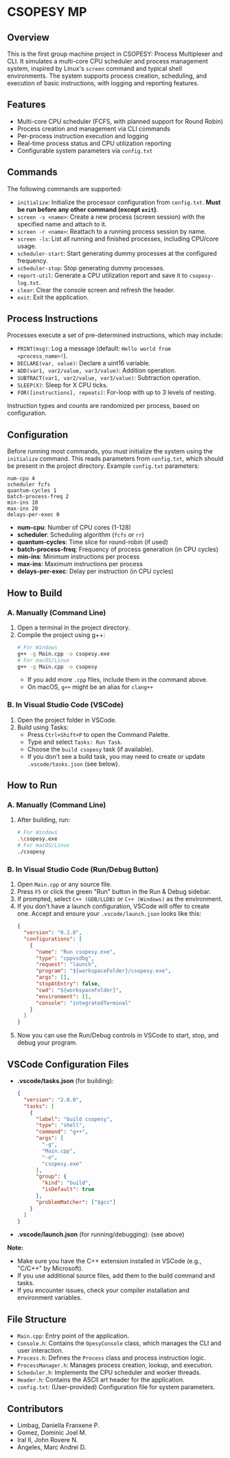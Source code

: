 # CSOPESY MP

## Overview

This is the first group machine project in CSOPESY: Process Multiplexer and CLI. It simulates a multi-core CPU scheduler and process management system, inspired by Linux's `screen` command and typical shell environments. The system supports process creation, scheduling, and execution of basic instructions, with logging and reporting features.

## Features
- Multi-core CPU scheduler (FCFS, with planned support for Round Robin)
- Process creation and management via CLI commands
- Per-process instruction execution and logging
- Real-time process status and CPU utilization reporting
- Configurable system parameters via `config.txt`

## Commands
The following commands are supported:

- `initialize`: Initialize the processor configuration from `config.txt`. **Must be run before any other command (except `exit`)**.
- `screen -s <name>`: Create a new process (screen session) with the specified name and attach to it.
- `screen -r <name>`: Reattach to a running process session by name.
- `screen -ls`: List all running and finished processes, including CPU/core usage.
- `scheduler-start`: Start generating dummy processes at the configured frequency.
- `scheduler-stop`: Stop generating dummy processes.
- `report-util`: Generate a CPU utilization report and save it to `csopesy-log.txt`.
- `clear`: Clear the console screen and refresh the header.
- `exit`: Exit the application.

## Process Instructions
Processes execute a set of pre-determined instructions, which may include:
- `PRINT(msg)`: Log a message (default: `Hello world from <process_name>!`).
- `DECLARE(var, value)`: Declare a uint16 variable.
- `ADD(var1, var2/value, var3/value)`: Addition operation.
- `SUBTRACT(var1, var2/value, var3/value)`: Subtraction operation.
- `SLEEP(X)`: Sleep for X CPU ticks.
- `FOR([instructions], repeats)`: For-loop with up to 3 levels of nesting.

Instruction types and counts are randomized per process, based on configuration.

## Configuration
Before running most commands, you must initialize the system using the `initialize` command. This reads parameters from `config.txt`, which should be present in the project directory. Example `config.txt` parameters:

```
num-cpu 4
scheduler fcfs
quantum-cycles 1
batch-process-freq 2
min-ins 10
max-ins 20
delays-per-exec 0
```

- **num-cpu**: Number of CPU cores (1-128)
- **scheduler**: Scheduling algorithm (`fcfs` or `rr`)
- **quantum-cycles**: Time slice for round-robin (if used)
- **batch-process-freq**: Frequency of process generation (in CPU cycles)
- **min-ins**: Minimum instructions per process
- **max-ins**: Maximum instructions per process
- **delays-per-exec**: Delay per instruction (in CPU cycles)

## How to Build

### A. Manually (Command Line)
1. Open a terminal in the project directory.
2. Compile the project using g++:
   ```sh
   # For Windows
   g++ -g Main.cpp -o csopesy.exe
   # For macOS/Linux
   g++ -g Main.cpp -o csopesy
   ```
   - If you add more `.cpp` files, include them in the command above.
   - On macOS, `g++` might be an alias for `clang++`

### B. In Visual Studio Code (VSCode)
1. Open the project folder in VSCode.
2. Build using Tasks:
   - Press `Ctrl+Shift+P` to open the Command Palette.
   - Type and select `Tasks: Run Task`.
   - Choose the `build csopesy` task (if available).
   - If you don't see a build task, you may need to create or update `.vscode/tasks.json` (see below).

## How to Run

### A. Manually (Command Line)
1. After building, run:
   ```sh
   # For Windows
   .\csopesy.exe
   # For macOS/Linux
   ./csopesy
   ```

### B. In Visual Studio Code (Run/Debug Button)
1. Open `Main.cpp` or any source file.
2. Press `F5` or click the green "Run" button in the Run & Debug sidebar.
3. If prompted, select `C++ (GDB/LLDB)` or `C++ (Windows)` as the environment.
4. If you don't have a launch configuration, VSCode will offer to create one. Accept and ensure your `.vscode/launch.json` looks like this:
   ```json
   {
     "version": "0.2.0",
     "configurations": [
       {
         "name": "Run csopesy.exe",
         "type": "cppvsdbg",
         "request": "launch",
         "program": "${workspaceFolder}/csopesy.exe",
         "args": [],
         "stopAtEntry": false,
         "cwd": "${workspaceFolder}",
         "environment": [],
         "console": "integratedTerminal"
       }
     ]
   }
   ```
5. Now you can use the Run/Debug controls in VSCode to start, stop, and debug your program.

## VSCode Configuration Files

- **.vscode/tasks.json** (for building):
  ```json
  {
    "version": "2.0.0",
    "tasks": [
      {
        "label": "build csopesy",
        "type": "shell",
        "command": "g++",
        "args": [
          "-g",
          "Main.cpp",
          "-o",
          "csopesy.exe"
        ],
        "group": {
          "kind": "build",
          "isDefault": true
        },
        "problemMatcher": ["$gcc"]
      }
    ]
  }
  ```
- **.vscode/launch.json** (for running/debugging):
  (see above)

**Note:**
- Make sure you have the C++ extension installed in VSCode (e.g., "C/C++" by Microsoft).
- If you use additional source files, add them to the build command and tasks.
- If you encounter issues, check your compiler installation and environment variables.

## File Structure
- `Main.cpp`: Entry point of the application.
- `Console.h`: Contains the `OpesyConsole` class, which manages the CLI and user interaction.
- `Process.h`: Defines the `Process` class and process instruction logic.
- `ProcessManager.h`: Manages process creation, lookup, and execution.
- `Scheduler.h`: Implements the CPU scheduler and worker threads.
- `Header.h`: Contains the ASCII art header for the application.
- `config.txt`: (User-provided) Configuration file for system parameters.

## Contributors
- Limbag, Daniella Franxene P.
- Gomez, Dominic Joel M.
- Iral II, John Rovere N.
- Angeles, Marc Andrei D.
